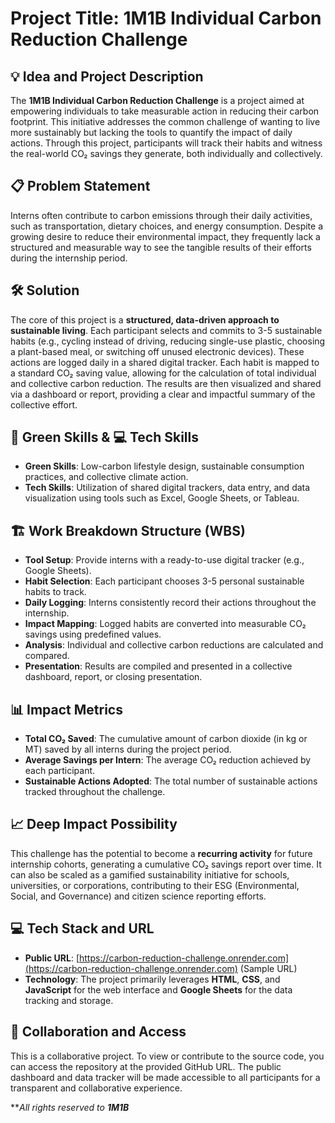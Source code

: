 # Project Title: 1M1B Individual Carbon Reduction Challenge

## 💡 Idea and Project Description

The **1M1B Individual Carbon Reduction Challenge** is a project aimed at empowering individuals to take measurable action in reducing their carbon footprint. This initiative addresses the common challenge of wanting to live more sustainably but lacking the tools to quantify the impact of daily actions. Through this project, participants will track their habits and witness the real-world CO₂ savings they generate, both individually and collectively.


## 📋 Problem Statement

Interns often contribute to carbon emissions through their daily activities, such as transportation, dietary choices, and energy consumption. Despite a growing desire to reduce their environmental impact, they frequently lack a structured and measurable way to see the tangible results of their efforts during the internship period.


## 🛠️ Solution

The core of this project is a **structured, data-driven approach to sustainable living**. Each participant selects and commits to 3-5 sustainable habits (e.g., cycling instead of driving, reducing single-use plastic, choosing a plant-based meal, or switching off unused electronic devices). These actions are logged daily in a shared digital tracker. Each habit is mapped to a standard CO₂ saving value, allowing for the calculation of total individual and collective carbon reduction. The results are then visualized and shared via a dashboard or report, providing a clear and impactful summary of the collective effort.


## 🌿 Green Skills & 💻 Tech Skills

  * **Green Skills**: Low-carbon lifestyle design, sustainable consumption practices, and collective climate action.
  * **Tech Skills**: Utilization of shared digital trackers, data entry, and data visualization using tools such as Excel, Google Sheets, or Tableau.


## 🏗️ Work Breakdown Structure (WBS)
  * **Tool Setup**: Provide interns with a ready-to-use digital tracker (e.g., Google Sheets).
  * **Habit Selection**: Each participant chooses 3-5 personal sustainable habits to track.
  * **Daily Logging**: Interns consistently record their actions throughout the internship.
  * **Impact Mapping**: Logged habits are converted into measurable CO₂ savings using predefined values.
  * **Analysis**: Individual and collective carbon reductions are calculated and compared.
  * **Presentation**: Results are compiled and presented in a collective dashboard, report, or closing presentation.


## 📊 Impact Metrics

  * **Total CO₂ Saved**: The cumulative amount of carbon dioxide (in kg or MT) saved by all interns during the project period.
  * **Average Savings per Intern**: The average CO₂ reduction achieved by each participant.
  * **Sustainable Actions Adopted**: The total number of sustainable actions tracked throughout the challenge.


## 📈 Deep Impact Possibility

This challenge has the potential to become a **recurring activity** for future internship cohorts, generating a cumulative CO₂ savings report over time. It can also be scaled as a gamified sustainability initiative for schools, universities, or corporations, contributing to their ESG (Environmental, Social, and Governance) and citizen science reporting efforts.


## 💻 Tech Stack and URL

  * **Public URL**: [https://carbon-reduction-challenge.onrender.com](https://carbon-reduction-challenge.onrender.com) (Sample URL)
  * **Technology**: The project primarily leverages **HTML**, **CSS**, and **JavaScript** for the web interface and **Google Sheets** for the data tracking and storage.


## 🤝 Collaboration and Access

This is a collaborative project. To view or contribute to the source code, you can access the repository at the provided GitHub URL. The public dashboard and data tracker will be made accessible to all participants for a transparent and collaborative experience.


\*\**All rights reserved to **1M1B***
